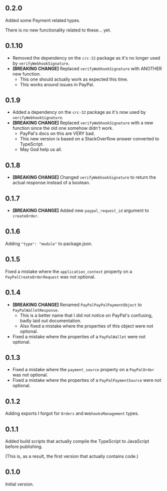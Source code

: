## 0.2.0
Added some Payment related types.

There is no new functionality related to these... yet.

## 0.1.10

* Removed the dependency on the `crc-32` package as it's no longer used by `verifyWebhookSignature`.
* **[BREAKING CHANGE]** Replaced `verifyWebhookSignature` with ANOTHER new function.
	* This one should actually work as expected this time.
	* This works around issues in PayPal.

## 0.1.9

* Added a dependency on the `crc-32` package as it's now used by `verifyWebhookSignature`.
* **[BREAKING CHANGE]** Replaced `verifyWebhookSignature` with a new function since the old one somehow didn't work.
	* PayPal's docs on this are VERY bad.
	* This new version is based on a StackOverflow answer converted to TypeScript.
	* May God help us all.

## 0.1.8

* **[BREAKING CHANGE]** Changed `verifyWebhookSignature` to return the actual response instead of a boolean.

## 0.1.7

* **[BREAKING CHANGE]** Added new `paypal_request_id` argument to `createOrder`.

## 0.1.6
Adding `"type": "module"` to package.json.

## 0.1.5
Fixed a mistake where the `application_context` property on a `PayPalCreateOrderRequest` was not optional.

## 0.1.4

* **[BREAKING CHANGE]** Renamed `PayPalPayPalPaymentObject` to `PayPalWalletResponse`.
	* This is a better name that I did not notice on PayPal's confusing, badly laid out documentation.
	* Also fixed a mistake where the properties of this object were not optional.
* Fixed a mistake where the properties of a `PayPalWallet` were not optional.

## 0.1.3

* Fixed a mistake where the `payment_source` property on a `PayPalOrder` was not optional.
* Fixed a mistake where the properties of a `PayPalPaymentSource` were not optional.

## 0.1.2
Adding exports I forgot for `Orders` and `WebhooksManagement` types.

## 0.1.1
Added build scripts that actually compile the TypeScript to JavaScript before publishing.

(This is, as a result, the first version that actually contains code.)

## 0.1.0
Initial version.